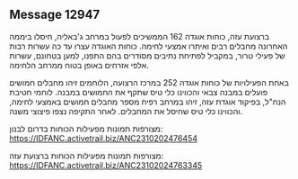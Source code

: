 ## Message 12947

ברצועת עזה, כוחות אוגדה 162 הממשיכים לפעול במרחב ג'באליה, חיסלו ביממה האחרונה מחבלים רבים ואיתרו אמצעי לחימה.
כוחות האוגדה עצרו עד כה עשרות רבות של פעילי טרור, במקביל לפתיחת נתיבים מסודרים בהם התפנו, למען בטחונם, עשרות אלפי אזרחים באופן בטוח ממרחב הלחימה.

באחת הפעילויות של כוחות אוגדה 252 במרכז הרצועה, הלוחמים זיהו מחבלים חמושים פועלים במבנה צבאי והכווינו כלי טיס שתקף את החמושים במבנה. לוחמי חטיבת הנח"ל, בפיקוד אוגדת עזה, זיהו במרחב רפיח מספר מחבלים חמושים באמצעי לחימה, והכווינו כלי טיס שחיסל את המחבלים. לאחר התקיפה נצפו פיצוצי משנה.

מצורפות תמונות מפעילות הכוחות בדרום לבנון: https://IDFANC.activetrail.biz/ANC2310202476454

מצורפות תמונות מפעילות הכוחות ברצועת עזה: https://IDFANC.activetrail.biz/ANC23102024763345

